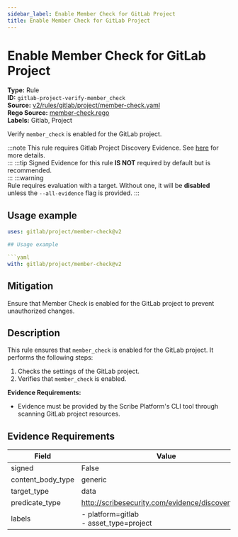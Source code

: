 ```yaml
---
sidebar_label: Enable Member Check for GitLab Project
title: Enable Member Check for GitLab Project
---  
```

# Enable Member Check for GitLab Project  
**Type:** Rule  
**ID:** `gitlab-project-verify-member_check`  
**Source:** [v2/rules/gitlab/project/member-check.yaml](https://github.com/scribe-public/sample-policies/blob/main/v2/rules/gitlab/project/member-check.yaml)  
**Rego Source:** [member-check.rego](https://github.com/scribe-public/sample-policies/blob/main/v2/rules/gitlab/project/member-check.rego)  
**Labels:** Gitlab, Project  

Verify `member_check` is enabled for the GitLab project.

:::note 
This rule requires Gitlab Project Discovery Evidence. See [here](https://deploy-preview-299--scribe-security.netlify.app/docs/platforms/discover#gitlab-discovery) for more details.  
::: 
:::tip 
Signed Evidence for this rule **IS NOT** required by default but is recommended.  
::: 
:::warning  
Rule requires evaluation with a target. Without one, it will be **disabled** unless the `--all-evidence` flag is provided.
::: 

## Usage example

```yaml
uses: gitlab/project/member-check@v2

## Usage example

```yaml
with: gitlab/project/member-check@v2
```

## Mitigation  
Ensure that Member Check is enabled for the GitLab project to prevent unauthorized changes.



## Description  
This rule ensures that `member_check` is enabled for the GitLab project.
It performs the following steps:

1. Checks the settings of the GitLab project.
2. Verifies that `member_check` is enabled.

**Evidence Requirements:**
- Evidence must be provided by the Scribe Platform's CLI tool through scanning GitLab project resources.


## Evidence Requirements  
| Field | Value |
|-------|-------|
| signed | False |
| content_body_type | generic |
| target_type | data |
| predicate_type | http://scribesecurity.com/evidence/discovery/v0.1 |
| labels | - platform=gitlab<br/>- asset_type=project |

